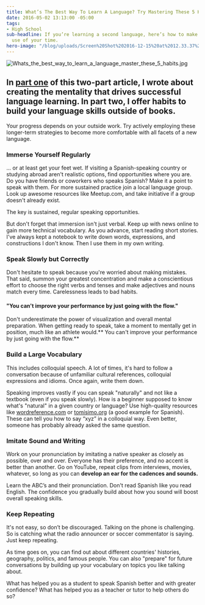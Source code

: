 ```yaml
---
title: What’s The Best Way To Learn A Language? Try Mastering These 5 Habits
date: 2016-05-02 13:13:00 -05:00
tags:
- High School
sub-headline: If you’re learning a second language, here’s how to make the most efficient
  use of your time.
hero-image: "/blog/uploads/Screen%20Shot%202016-12-15%20at%2012.33.37%20PM%20(1).png"
---
```


![Whats_the_best_way_to_learn_a_language_master_these_5_habits.jpg](/blog/uploads/Whats_the_best_way_to_learn_a_language_master_these_5_habits.jpg)

## In [part one](https://www.wyzant.com/blog/Your_Language_Learning_Mindset) of this two-part article, I wrote about creating the mentality that drives successful language learning. In part two, I offer habits to build your language skills outside of books.

Your progress depends on your outside work.  Try actively employing these longer-term strategies to become more comfortable with all facets of a new language.

### Immerse Yourself Regularly

... or at least get your feet wet. If visiting a Spanish-speaking country or studying abroad aren't realistic options, find opportunities where you are. Do you have friends or coworkers who speaks Spanish? Make it a point to speak with them. For more sustained practice join a local language group. Look up awesome resources like Meetup.com, and take initiative if a group doesn't already exist.

The key is sustained, regular speaking opportunities.

But don't forget that immersion isn't just verbal. Keep up with news online to gain more technical vocabulary. As you advance, start reading short stories. I've always kept a notebook to write down words, expressions, and constructions I don't know. Then I use them in my own writing.

### Speak Slowly but Correctly

Don't hesitate to speak because you're worried about making mistakes. That said, summon your greatest concentration and make a conscientious effort to choose the right verbs and tenses and make adjectives and nouns match every time. Carelessness leads to bad habits.

#### "You can't improve your performance by just going with the flow."

Don't underestimate the power of visualization and overall mental preparation. When getting ready to speak, take a moment to mentally get in position, much like an athlete would.** You can't improve your performance by just going with the flow.**

### Build a Large Vocabulary

This includes colloquial speech. A lot of times, it's hard to follow a conversation because of unfamiliar cultural references, colloquial expressions and idioms. Once again, write them down.

Speaking improves vastly if you can speak "naturally" and not like a textbook (even if you speak slowly). How is a beginner supposed to know what's "natural" in a given country or language? Use high-quality resources like [wordreference.com](http://www.wordreference.com/) or [tomísimo.org](http://www.tomisimo.org/) (a good example for Spanish). These can tell you how to say “xyz” in a colloquial way. Even better, someone has probably already asked the same question.

### Imitate Sound and Writing

Work on your pronunciation by imitating a native speaker as closely as possible, over and over. Everyone has their preference, and no accent is better than another. Go on YouTube, repeat clips from interviews, movies, whatever, so long as you can **develop an ear for the cadences and sounds.**

Learn the ABC’s and their pronunciation. Don't read Spanish like you read English. The confidence you gradually build about how you sound will boost overall speaking skills.

### Keep Repeating

It's not easy, so don’t be discouraged. Talking on the phone is challenging. So is catching what the radio announcer or soccer commentator is saying. Just keep repeating.

As time goes on, you can find out about different countries' histories, geography, politics, and famous people. You can also "prepare" for future conversations by building up your vocabulary on topics you like talking about.

What has helped you as a student to speak Spanish better and with greater confidence? What has helped you as a teacher or tutor to help others do so?
